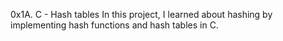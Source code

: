 0x1A. C - Hash tables
In this project, I learned about hashing by implementing hash functions and hash tables in C.
